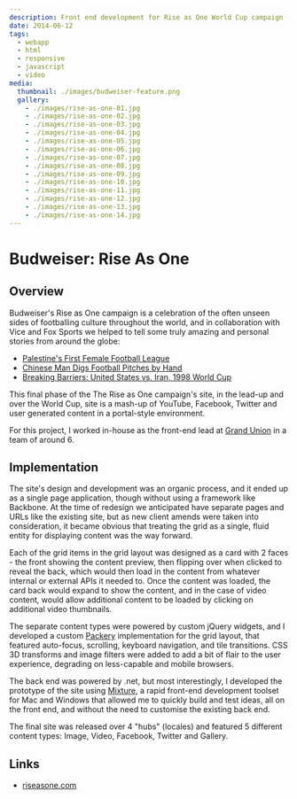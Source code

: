 ```yaml
---
description: Front end development for Rise as One World Cup campaign
date: 2014-06-12
tags:
  - webapp
  - html
  - responsive
  - javascript
  - video
media:
  thumbnail: ./images/budweiser-feature.png
  gallery:
    - ./images/rise-as-one-01.jpg
    - ./images/rise-as-one-02.jpg
    - ./images/rise-as-one-03.jpg
    - ./images/rise-as-one-04.jpg
    - ./images/rise-as-one-05.jpg
    - ./images/rise-as-one-06.jpg
    - ./images/rise-as-one-07.jpg
    - ./images/rise-as-one-08.jpg
    - ./images/rise-as-one-09.jpg
    - ./images/rise-as-one-10.jpg
    - ./images/rise-as-one-11.jpg
    - ./images/rise-as-one-12.jpg
    - ./images/rise-as-one-13.jpg
    - ./images/rise-as-one-14.jpg
---
```


# Budweiser: Rise As One

## Overview

Budweiser's Rise as One campaign is a celebration of the often unseen sides of footballing culture throughout the world, and in collaboration with Vice and Fox Sports we helped to tell some truly amazing and personal stories from around the globe:

- [Palestine's First Female Football League](https://youtube.com/watch?v=Y5Zp55tEAa4)
- [Chinese Man Digs Football Pitches by Hand](https://youtube.com/watch?v=o2SIaOE74CY)
- [Breaking Barriers: United States vs. Iran, 1998 World Cup](https://riseasone.com/en/us#!/en/us/Detail/63308)

This final phase of the The Rise as One campaign's site, in the lead-up and over the World Cup, site is a mash-up of YouTube, Facebook, Twitter and user generated content in a portal-style environment.

For this project, I worked in-house as the front-end lead at [Grand Union](https://thegrandunion.com/) in a team of around 6.

## Implementation

The site's design and development was an organic process, and it ended up as a single page application, though without using a framework like Backbone. At the time of redesign we anticipated have separate pages and URLs like the existing site, but as new client amends were taken into consideration, it became obvious that treating the grid as a single, fluid entity for displaying content was the way forward.

Each of the grid items in the grid layout was designed as a card with 2 faces - the front showing the content preview, then flipping over when clicked to reveal the back, which would then load in the content from whatever internal or external APIs it needed to. Once the content was loaded, the card back would expand to show the content, and in the case of video content, would allow additional content to be loaded by clicking on additional video thumbnails.

The separate content types were powered by custom jQuery widgets, and I developed a custom [Packery](https://packery.metafizzy.co) implementation for the grid layout, that featured auto-focus, scrolling, keyboard navigation, and tile transitions. CSS 3D transforms and image filters were added to add a bit of flair to the user experience, degrading on less-capable and mobile browsers.

The back end was powered by .net, but most interestingly, I developed the prototype of the site using [Mixture](https://mixture.io), a rapid front-end development toolset for Mac and Windows that allowed me to quickly build and test ideas, all on the front end, and without the need to customise the existing back end.

The final site was released over 4 "hubs" (locales) and featured 5 different content types: Image, Video, Facebook, Twitter and Gallery.

## Links

- [riseasone.com](https://riseasone.com)

